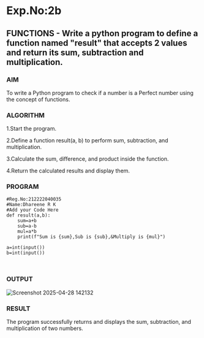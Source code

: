 # Exp.No:2b  
## FUNCTIONS - Write a python program to define a function named "result" that accepts 2 values and return its sum, subtraction and multiplication.

### AIM  
To write a Python program to check if a number is a Perfect number using the concept of functions.


### ALGORITHM

1.Start the program.

2.Define a function result(a, b) to perform sum, subtraction, and multiplication.

3.Calculate the sum, difference, and product inside the function.

4.Return the calculated results and display them.


### PROGRAM
```
#Reg.No:212222040035
#Name:Dhareene R K
#Add your Code Here
def result(a,b):
    sum=a+b
    sub=a-b
    mul=a*b
    print(f"Sum is {sum},Sub is {sub},&Multiply is {mul}")
    
a=int(input())
b=int(input())



```
### OUTPUT
![Screenshot 2025-04-28 142132](https://github.com/user-attachments/assets/95204dfe-15ea-4f15-b1ad-7d222cfcf6d0)


### RESULT
The program successfully returns and displays the sum, subtraction, and multiplication of two numbers.
